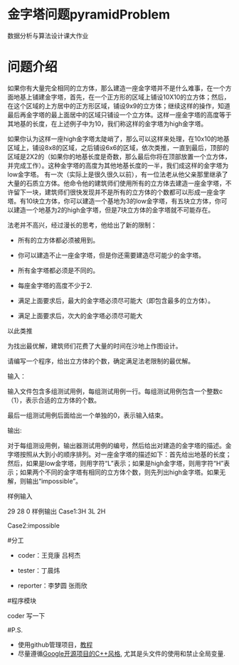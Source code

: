 # 金字塔问题pyramidProblem
数据分析与算法设计课大作业
# 问题介绍
如果你有大量完全相同的立方体，那么建造一座金字塔并不是什么难事，在一个方面地基上铺建金字塔，首先，在一个正方形的区域上铺设10X10的立方体；然后，在这个区域的上方居中的正方形区域，铺设9x9的立方体；继续这样的操作，知道最后再金字塔的最上面居中的区域只铺设一个立方体。这样一座金字塔的高度等于其地基的长度，在上述例子中为10，我们称这样的金字塔为high金字塔。

如果你认为这样一座high金字塔太陡峭了，那么可以这样来处理，在10x10的地基区域上，铺设8x8的区域，之后铺设6x6的区域，依次类推，一直到最后，顶部的区域是2X2的（如果你的地基长度是奇数，那么最后你将在顶部放置一个立方体，并完成工作）。这种金字塔的高度为其他地基长度的一半，我们成这样的金字塔为low金字塔。
有一次（实际上是很久很久以前），有一位法老从他父亲那里继承了大量的石质立方体。他命令他的建筑师们使用所有的立方体去建造一座金字塔，不许留下一块，建筑师们很快发现并不是所有的立方体的个数都可以形成一座金字塔。有10块立方体，你可以建造一个基地为3的low金字塔，有五块立方体，你可以建造一个地基为2的high金字塔，但是7块立方体的金字塔就不可能存在。

法老并不高兴，经过漫长的思考，他给出了新的限制：

- 所有的立方体都必须被用到。

- 你可以建造不止一座金字塔，但是你还需要建造尽可能少的金字塔。

- 所有金字塔都必须是不同的。

- 每座金字塔的高度不少于2.

- 满足上面要求后，最大的金字塔必须尽可能大（即包含最多的立方体）。

- 满足上面要求后，次大的金字塔必须尽可能大

以此类推

为找出最优解，建筑师们花费了大量的时间在沙地上作图设计。

请编写一个程序，给出立方体的个数，确定满足法老限制的最优解。

输入：

输入文件包含多组测试用例，每组测试用例一行。每组测试用例包含一个整数c（1），表示合适的立方体的个数。

最后一组测试用例后面给出一个单独的0，表示输入结束。

输出:

对于每组测设用例，输出器测试用例的编号，然后给出对建造的金字塔的描述。金字塔按照从大到小的顺序排列。对一座金字塔的描述如下：首先给出地基的长度；然后，如果是low金字塔，则用字符“L”表示；如果是high金字塔，则用字符“H”表示；如果两个不同的金字塔有相同的立方体个数，则先列出high金字塔。如果无解，则输出“impossible”。

样例输入               

29
28
0
样例输出
Case1:3H 3L 2H

Case2:impossible

#分工

- coder：王竞康 吕柯杰 

- tester：丁晨炜 

- reporter：李梦圆 张雨欣

#程序模块

coder 写一下

#P.S.
- 使用github管理项目，[教程](http://www.liaoxuefeng.com/wiki/0013739516305929606dd18361248578c67b8067c8c017b000)
- 尽量遵循[Google开源项目的C++风格](http://zh-google-styleguide.readthedocs.io/en/latest/google-cpp-styleguide/contents/), 尤其是头文件的使用和禁止全局变量. 
